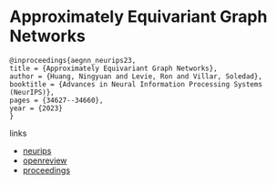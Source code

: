 # Approximately Equivariant Graph Networks

```
@inproceedings{aegnn_neurips23,
title = {Approximately Equivariant Graph Networks},
author = {Huang, Ningyuan and Levie, Ron and Villar, Soledad},
booktitle = {Advances in Neural Information Processing Systems (NeurIPS)},
pages = {34627--34660},
year = {2023}
}
```

links
- [neurips](https://nips.cc/Conferences/2023/Schedule?showEvent=72794)
- [openreview](https://openreview.net/forum?id=5aeyKAZr0L)
- [proceedings](https://papers.nips.cc//paper_files/paper/2023/hash/6cde6435e111671b04f4574006cf3c47-Abstract-Conference.html)
